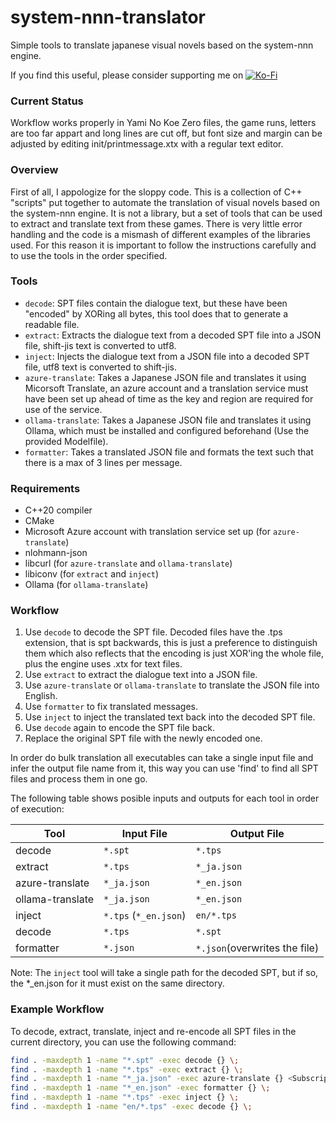 # system-nnn-translator
Simple tools to translate japanese visual novels based on the system-nnn engine.

If you find this useful, please consider supporting me on [![Ko-Fi](https://img.shields.io/badge/ko--fi-donate-orange.svg)](https://ko-fi.com/aeongames)

### Current Status
Workflow works properly in Yami No Koe Zero files, the game runs, letters are too far appart and long lines are cut off, but font size and margin can be adjusted by editing init/printmessage.xtx with a regular text editor.

### Overview
First of all, I appologize for the sloppy code. This is a collection of C++ "scripts" put together to automate the translation of visual novels based on the system-nnn engine. It is not a library, but a set of tools that can be used to extract and translate text from these games. There is very little error handling and the code is a mismash of different examples of the libraries used. For this reason it is important to follow the instructions carefully and to use the tools in the order specified.

### Tools
- `decode`: SPT files contain the dialogue text, but these have been "encoded" by XORing all bytes, this tool does that to generate a readable file.
- `extract`: Extracts the dialogue text from a decoded SPT file into a JSON file, shift-jis text is converted to utf8.
- `inject`: Injects the dialogue text from a JSON file into a decoded SPT file, utf8 text is converted to shift-jis.
- `azure-translate`: Takes a Japanese JSON file and translates it using Micorsoft Translate, an azure account and a translation service must have been set up ahead of time as the key and region are required for use of the service.
- `ollama-translate`: Takes a Japanese JSON file and translates it using Ollama, which must be installed and configured beforehand (Use the provided Modelfile).
- `formatter`: Takes a translated JSON file and formats the text such that there is a max of 3 lines per message.

### Requirements
- C++20 compiler
- CMake
- Microsoft Azure account with translation service set up (for `azure-translate`)
- nlohmann-json
- libcurl (for `azure-translate` and `ollama-translate`)
- libiconv (for `extract` and `inject`)
- Ollama (for `ollama-translate`)

### Workflow
1. Use `decode` to decode the SPT file. Decoded files have the .tps extension, that is spt backwards, this is just a preference to distinguish them which also reflects that the encoding is just XOR'ing the whole file, plus the engine uses .xtx for text files.
2. Use `extract` to extract the dialogue text into a JSON file.
3. Use `azure-translate` or `ollama-translate` to translate the JSON file into English.
4. Use `formatter` to fix translated messages.
5. Use `inject` to inject the translated text back into the decoded SPT file.
6. Use `decode` again to encode the SPT file back.
7. Replace the original SPT file with the newly encoded one.

In order do bulk translation all executables can take a single input file and infer the output file name from it, this way you can use 'find' to find all SPT files and process them in one go.

The following table shows posible inputs and outputs for each tool in order of execution:

| Tool            | Input File                | Output File                   |
|-----------------|---------------------------|-------------------------------|
| decode          | `*.spt`                   | `*.tps`                       |
| extract         | `*.tps`                   | `*_ja.json`                   |
| azure-translate | `*_ja.json`               | `*_en.json`                   |
| ollama-translate| `*_ja.json`               | `*_en.json`                   |
| inject          | `*.tps` (`*_en.json`)     | `en/*.tps`                    |
| decode          | `*.tps`                   | `*.spt`                       |
| formatter       | `*.json`                  | `*.json`(overwrites the file) |

Note: The `inject` tool will take a single path for the decoded SPT, but if so, the *_en.json for it must exist on the same directory.

### Example Workflow
To decode, extract, translate, inject and re-encode all SPT files in the current directory, you can use the following command:

```bash
find . -maxdepth 1 -name "*.spt" -exec decode {} \;
find . -maxdepth 1 -name "*.tps" -exec extract {} \;
find . -maxdepth 1 -name "*_ja.json" -exec azure-translate {} <Subscription-Key> <Subscription-Region> \;
find . -maxdepth 1 -name "*_en.json" -exec formatter {} \;
find . -maxdepth 1 -name "*.tps" -exec inject {} \;
find . -maxdepth 1 -name "en/*.tps" -exec decode {} \;
```
